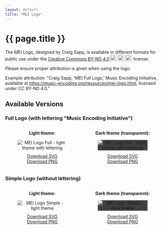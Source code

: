 ```yaml
---
layout: default
title: "MEI Logo"
---
```


<h1>{{ page.title }}</h1>

<div class="logo-credits">
    <p>The MEI Logo, designed by Craig Sapp, is available in different formats for public use under the <a href="https://creativecommons.org/licenses/by-nd/4.0/" target="_blank" rel="license noopener noreferrer" style="display:inline-block;">Creative Commons BY-ND 4.0<img class="cc-logo" src="https://mirrors.creativecommons.org/presskit/icons/cc.svg" alt=""><img class="cc-logo" src="https://mirrors.creativecommons.org/presskit/icons/by.svg" alt=""><img class="cc-logo" src="https://mirrors.creativecommons.org/presskit/icons/nd.svg" alt=""></a> license.</p>
    <p>Please ensure proper attribution is given when using the logo:</p>
    <p>Example attribution: "Craig Sapp, 'MEI Full Logo,' Music Encoding Initiative, available at <a href="https://music-encoding.org/resources/mei-logo.html">https://music-encoding.org/resources/mei-logo.html</a>, licensed under CC BY-ND 4.0."</p>
</div>

<h2>Available Versions</h2>

<div class="logo-section">
  <h3>Full Logo (with lettering "Music Encoding Initiative")</h3>
  <div class="logo-row">
    <div class="logo-item">
      <p><strong>Light theme:</strong></p>
      <figure>
          <img src="{{ site.baseurl }}/pix/logos/mei-logo-full-light.svg" alt="MEI Logo Full - light theme with lettering"><br />
          <a href="{{ site.baseurl }}/pix/logos/mei-logo-full-light.svg" download>Download SVG</a><br />
          <a href="{{ site.baseurl }}/pix/logos/mei-logo-full-light.png" download>Download PNG</a>
      </figure>
    </div>
    <div class="logo-item">
      <p><strong>Dark theme (transparent):</strong></p>
      <figure>
          <img src="{{ site.baseurl }}/pix/logos/mei-logo-full-dark.svg" alt="MEI Logo Full - dark theme with lettering" style="background-color:rgb(63.75, 63.75, 63.75);"><br />
          <a href="{{ site.baseurl }}/pix/logos/mei-logo-full-dark.svg" download>Download SVG</a><br />
          <a href="{{ site.baseurl }}/pix/logos/mei-logo-full-dark.png" download>Download PNG</a>
      </figure>
    </div>
  </div>
</div>

<div class="logo-section">
  <h3>Simple Logo (without lettering)</h3>
  <div class="logo-row">
    <div class="logo-item">
      <p><strong>Light theme:</strong></p>
      <figure>
          <img src="{{ site.baseurl }}/pix/logos/mei-logo-simple-light.svg" alt="MEI Logo Simple - light theme"><br />
          <a href="{{ site.baseurl }}/pix/logos/mei-logo-simple-light.svg" download>Download SVG</a><br />
          <a href="{{ site.baseurl }}/pix/logos/mei-logo-simple-light.png" download>Download PNG</a>
      </figure>
    </div>
    <div class="logo-item">
      <p><strong>Dark theme (transparent):</strong></p>
      <figure>
          <img src="{{ site.baseurl }}/pix/logos/mei-logo-simple-dark.svg" alt="MEI Logo Simple - dark theme" style="background-color:rgb(63.75, 63.75, 63.75);"><br />
          <a href="{{ site.baseurl }}/pix/logos/mei-logo-simple-dark.svg" download>Download SVG</a><br />
          <a href="{{ site.baseurl }}/pix/logos/mei-logo-simple-dark.png" download>Download PNG</a>
      </figure>
    </div>
  </div>
</div>

<style>
  .logo-credits .cc-logo {
    height: 22px!important;
    margin-left: 3px;
    vertical-align: text-bottom;
  }
  .logo-section {
    margin-bottom: 20px;
  }
  .logo-row {
    display: flex;
    gap: 20px;
    margin-bottom: 20px;
  }
  .logo-item {
    flex: 1;
    text-align: center;
  }
  .logo-item > figure > img {
    max-width: 250px; 
    margin-bottom: 10px; 
  }
 
</style>